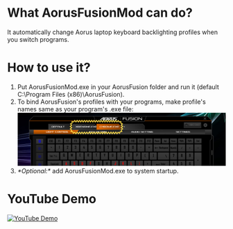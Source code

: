 # What AorusFusionMod can do?
It automatically change Aorus laptop keyboard backlighting profiles when you switch programs.

# How to use it?
1) Put AorusFusionMod.exe in your AorusFusion folder  and run it (default C:\Program Files (x86)\AorusFusion).
2) To bind AorusFusion's profiles with your programs, make profile's names same as your program's .exe file:
![AorusFusion profiles names](https://raw.githubusercontent.com/Shamilius/AorusFusionMod/master/DemoFiles/2019-05-24_13-58-55.png)
3) *\*Optional:\** add AorusFusionMod.exe to system startup.

# YouTube Demo
[![YouTube Demo](https://img.youtube.com/vi/A9jC1c7-eUA/0.jpg)](https://www.youtube.com/watch?v=A9jC1c7-eUA)
